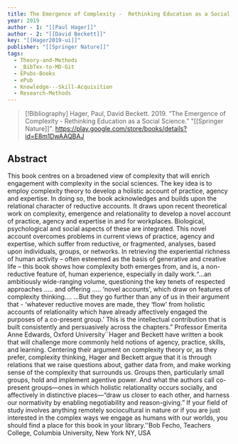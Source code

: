 ```yaml
---
title: The Emergence of Complexity -  Rethinking Education as a Social Science
year: 2019
author - 1: "[[Paul Hager]]"
author - 2: "[[David Beckett]]"
key: "[[Hager2019-ui]]"
publisher: "[[Springer Nature]]"
tags:
  - Theory-and-Methods
  - _BibTex-to-MD-Git
  - EPubs-Books
  - ePub
  - Knowledge---Skill-Acquisition
  - Research-Methods
---
```


> [!Bibliography]
> Hager, Paul, David Beckett. 2019. “The Emergence of Complexity -  Rethinking Education as a Social Science.” "[[Springer Nature]]". https://play.google.com/store/books/details?id=E8m1DwAAQBAJ

## Abstract
This book centres on a broadened view of complexity that will enrich engagement with complexity in the social sciences. The key idea is to employ complexity theory to develop a holistic account of practice, agency and expertise. In doing so, the book acknowledges and builds upon the relational character of reductive accounts. It draws upon recent theoretical work on complexity, emergence and relationality to develop a novel account of practice, agency and expertise in and for workplaces. Biological, psychological and social aspects of these are integrated. This novel account overcomes problems in current views of practice, agency and expertise, which suffer from reductive, or fragmented, analyses, based upon individuals, groups, or networks. In retrieving the experiential richness of human activity – often esteemed as the basis of generative and creative life – this book shows how complexity both emerges from, and is, a non-reductive feature of, human experience, especially in daily work.“...an ambitiously wide-ranging volume, questioning the key tenets of respected approaches ..... and offering ..... ‘novel accounts’, which draw on features of complexity thinking.... ...But they go further than any of us in their argument that -  ‘whatever reductive moves are made, they ‘flow’ from holistic accounts of relationality which have already affectively engaged the purposes of a co-present group.’ This is the intellectual contribution that is built consistently and persuasively across the chapters.” Professor Emerita Anne Edwards, Oxford University``Hager and Beckett have written a book that will challenge more commonly held notions of agency, practice, skills, and learning. Centering their argument on complexity theory or, as they prefer, complexity thinking, Hager and Beckett argue that it is through relations that we raise questions about, gather data from, and make working sense of the complexity that surrounds us. Groups then, particularly small groups, hold and implement agentive power. And what the authors call co-present groups—ones in which holistic relationality occurs socially, and affectively in distinctive places—“draw us closer to each other, and harness our normativity by enabling negotiability and reason-giving.” If your field of study involves anything remotely sociocultural in nature or if you are just interested in the complex ways we engage as humans with our worlds, you should find a place for this book in your library.''Bob Fecho, Teachers College, Columbia University, New York NY, USA